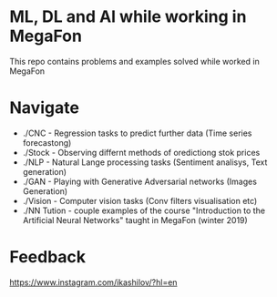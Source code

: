 # ML, DL and AI while working in MegaFon

This repo contains problems and examples solved while worked in MegaFon

# Navigate
* ./CNC - Regression tasks to predict further data (Time series forecastong)
* ./Stock - Observing differnt methods of oredictiong stok prices
* ./NLP - Natural Lange processing tasks (Sentiment analisys, Text generation)
* ./GAN - Playing with Generative Adversarial networks (Images Generation)
* ./Vision - Computer vision tasks (Conv filters visualisation etc)
* ./NN Tution - couple examples of the course "Introduction to the Artificial Neural Networks" taught in MegaFon (winter 2019)

# Feedback
https://www.instagram.com/ikashilov/?hl=en
